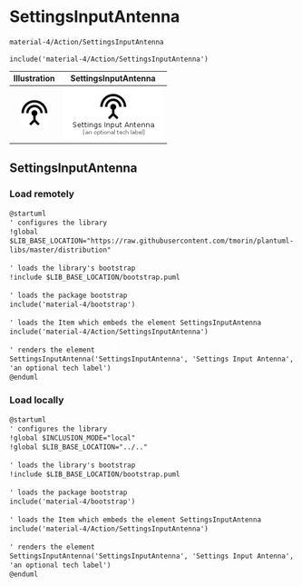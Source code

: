 # SettingsInputAntenna


```text
material-4/Action/SettingsInputAntenna
```

```text
include('material-4/Action/SettingsInputAntenna')
```



| Illustration | SettingsInputAntenna |
| :---: | :---: |
| ![illustration for Illustration](../../material-4/Action/SettingsInputAntenna.png) | ![illustration for SettingsInputAntenna](../../material-4/Action/SettingsInputAntenna.Local.png) |




## SettingsInputAntenna

### Load remotely
```plantuml
@startuml
' configures the library
!global $LIB_BASE_LOCATION="https://raw.githubusercontent.com/tmorin/plantuml-libs/master/distribution"

' loads the library's bootstrap
!include $LIB_BASE_LOCATION/bootstrap.puml

' loads the package bootstrap
include('material-4/bootstrap')

' loads the Item which embeds the element SettingsInputAntenna
include('material-4/Action/SettingsInputAntenna')

' renders the element
SettingsInputAntenna('SettingsInputAntenna', 'Settings Input Antenna', 'an optional tech label')
@enduml
```

### Load locally
```plantuml
@startuml
' configures the library
!global $INCLUSION_MODE="local"
!global $LIB_BASE_LOCATION="../.."

' loads the library's bootstrap
!include $LIB_BASE_LOCATION/bootstrap.puml

' loads the package bootstrap
include('material-4/bootstrap')

' loads the Item which embeds the element SettingsInputAntenna
include('material-4/Action/SettingsInputAntenna')

' renders the element
SettingsInputAntenna('SettingsInputAntenna', 'Settings Input Antenna', 'an optional tech label')
@enduml
```

